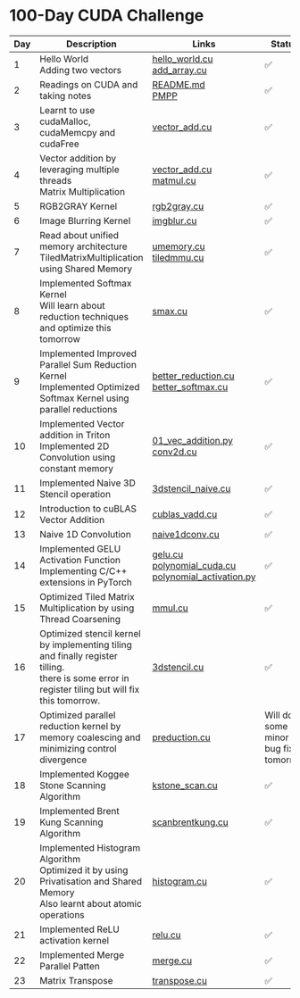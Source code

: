 # 100-Day CUDA Challenge

| Day | Description | Links | Status |
| --- | --- | --- | --- |
| 1 | Hello World <br> Adding two vectors | [hello_world.cu](./day_001/hello_world.cu) <br> [add_array.cu](./day_001/add_array.cu) | ✅ |
| 2 | Readings on CUDA and taking notes | [README.md](./day_002/README.md) <br> [PMPP](./day_002/PMPP%20Chapter%201.md) | ✅ |
| 3 | Learnt to use cudaMalloc, cudaMemcpy and cudaFree | [vector_add.cu](./day_003/vector_add.cu) | ✅ |
| 4 | Vector addition by leveraging multiple threads <br> Matrix Multiplication | [vector_add.cu](./day_004/vector_add.cu) <br> [matmul.cu](./day_004/matmul.cu) | ✅ |
| 5 | RGB2GRAY Kernel | [rgb2gray.cu](./day_005/rgb2gray.cu) | ✅ |
| 6 | Image Blurring Kernel | [imgblur.cu](./day_006/imgblur.cu) | ✅ |
| 7 | Read about unified memory architecture <br> TiledMatrixMultiplication using Shared Memory | [umemory.cu](./day_007/umemory.cu) <br> [tiledmmu.cu](./day_007/tiledmmu.cu) | ✅ |
| 8 | Implemented Softmax Kernel <br> Will learn about reduction techniques and optimize this tomorrow | [smax.cu](./day_008/smax.cu) | ✅ |
| 9 | Implemented Improved Parallel Sum Reduction Kernel <br> Implemented Optimized Softmax Kernel using parallel reductions | [better_reduction.cu](./day_009/better_reduction.cu) <br> [better_softmax.cu](./day_009/better_softmax.cu) | ✅ |
| 10 | Implemented Vector addition in Triton <br> Implemented 2D Convolution using constant memory | [01_vec_addition.py](./day_010/01_vec_addition.py) <br> [conv2d.cu](./day_010/conv2d.cu) | ✅ |
| 11 | Implemented Naive 3D Stencil operation | [3dstencil_naive.cu](./day_011/3dstencil_naive.cu) | ✅ |
| 12 | Introduction to cuBLAS Vector Addition| [cublas_vadd.cu](./day_012/cublas_vadd.cu) | ✅ |
| 13 | Naive 1D Convolution | [naive1dconv.cu](./day_013/naive1dconv.cu) | ✅ |
| 14 | Implemented GELU Activation Function <br> Implementing C/C++ extensions in PyTorch | [gelu.cu](./day_014/gelu.cu) <br> [polynomial_cuda.cu](./day_014_pytorch_extensions/polynomial_cuda.cu) <br> [polynomial_activation.py](./day_014_pytorch_extensions/polynomial_activation.py) | ✅ |
| 15 | Optimized Tiled Matrix Multiplication by using Thread Coarsening | [mmul.cu](./day_015/mmul.cu) | ✅ |
| 16 | Optimized stencil kernel by implementing tiling and finally register tilling. <br> there is some error in register tiling  but will fix this tomorrow. | [3dstencil.cu](./day_016/3dstencil.cu) | ✅ |
| 17 | Optimized parallel reduction kernel by memory coalescing and minimizing control divergence | [preduction.cu](./day_017/preduction.cu) | Will do some minor bug fixes tomorrow |
| 18 | Implemented Koggee Stone Scanning Algorithm | [kstone_scan.cu](./day_018/kstone_scan.cu) | ✅ |
| 19 | Implemented Brent Kung Scanning Algorithm | [scanbrentkung.cu](./day_019/scanbrentkung.cu) | ✅ |
| 20 | Implemented Histogram Algorithm <br> Optimized it by using Privatisation and Shared Memory <br> Also learnt about atomic operations | [histogram.cu](./day_020/histogram.cu) | ✅ |
| 21 | Implemented ReLU activation kernel | [relu.cu](./day_021/relu.cu) | ✅ |
| 22 | Implemented Merge Parallel Patten | [merge.cu](./day_022/merge.cu) | ✅ |
| 23 | Matrix Transpose | [transpose.cu](./day_023/transpose.cu) | ✅ |